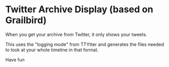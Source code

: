 Twitter Archive Display (based on Grailbird)
============================================

When you get your archive from Twitter, it only shows your tweets.

This uses the "logging mode" from TTYtter and generates the files needed to look at your whole timeline in that format.

Have fun
